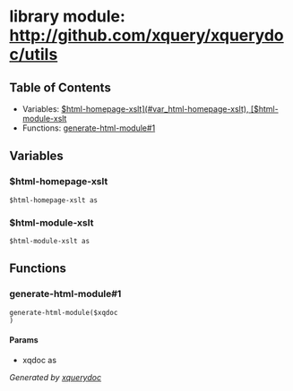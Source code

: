 # library module: http://github.com/xquery/xquerydoc/utils


## Table of Contents

* Variables: [$html-homepage-xslt](#var_html-homepage-xslt), [$html-module-xslt](#var_html-module-xslt)
* Functions: [generate-html-module\#1](#func_generate-html-module_1)


## Variables

### <a name="var_html-homepage-xslt"/> $html-homepage-xslt
```xquery
$html-homepage-xslt as 
```

### <a name="var_html-module-xslt"/> $html-module-xslt
```xquery
$html-module-xslt as 
```



## Functions

### <a name="func_generate-html-module_1"/> generate-html-module\#1
```xquery
generate-html-module($xqdoc
)
```

#### Params

* xqdoc as 






*Generated by [xquerydoc](https://github.com/xquery/xquerydoc)*
